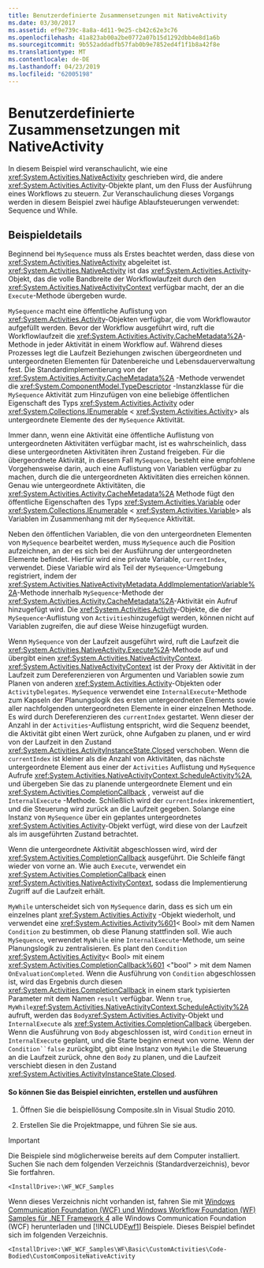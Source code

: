 ```yaml
---
title: Benutzerdefinierte Zusammensetzungen mit NativeActivity
ms.date: 03/30/2017
ms.assetid: ef9e739c-8a8a-4d11-9e25-cb42c62e3c76
ms.openlocfilehash: 41a823ab00a2be0772a07b15d1292dbb4e8d1a6b
ms.sourcegitcommit: 9b552addadfb57fab0b9e7852ed4f1f1b8a42f8e
ms.translationtype: MT
ms.contentlocale: de-DE
ms.lasthandoff: 04/23/2019
ms.locfileid: "62005198"
---
```

# <a name="custom-composite-using-native-activity"></a>Benutzerdefinierte Zusammensetzungen mit NativeActivity
In diesem Beispiel wird veranschaulicht, wie eine <xref:System.Activities.NativeActivity> geschrieben wird, die andere <xref:System.Activities.Activity>-Objekte plant, um den Fluss der Ausführung eines Workflows zu steuern. Zur Veranschaulichung dieses Vorgangs werden in diesem Beispiel zwei häufige Ablaufsteuerungen verwendet: Sequence und While.

## <a name="sample-details"></a>Beispieldetails
 Beginnend bei `MySequence` muss als Erstes beachtet werden, dass diese von <xref:System.Activities.NativeActivity> abgeleitet ist. <xref:System.Activities.NativeActivity> ist das <xref:System.Activities.Activity>-Objekt, das die volle Bandbreite der Workflowlaufzeit durch den <xref:System.Activities.NativeActivityContext> verfügbar macht, der an die `Execute`-Methode übergeben wurde.

 `MySequence` macht eine öffentliche Auflistung von <xref:System.Activities.Activity>-Objekten verfügbar, die vom Workflowautor aufgefüllt werden. Bevor der Workflow ausgeführt wird, ruft die Workflowlaufzeit die <xref:System.Activities.Activity.CacheMetadata%2A>-Methode in jeder Aktivität in einem Workflow auf. Während dieses Prozesses legt die Laufzeit Beziehungen zwischen übergeordneten und untergeordneten Elementen für Datenbereiche und Lebensdauerverwaltung fest. Die Standardimplementierung von der <xref:System.Activities.Activity.CacheMetadata%2A> -Methode verwendet die <xref:System.ComponentModel.TypeDescriptor> -Instanzklasse für die `MySequence` Aktivität zum Hinzufügen von eine beliebige öffentlichen Eigenschaft des Typs <xref:System.Activities.Activity> oder <xref:System.Collections.IEnumerable> \< <xref:System.Activities.Activity>> als untergeordnete Elemente des der `MySequence` Aktivität.

 Immer dann, wenn eine Aktivität eine öffentliche Auflistung von untergeordneten Aktivitäten verfügbar macht, ist es wahrscheinlich, dass diese untergeordneten Aktivitäten ihren Zustand freigeben. Für die übergeordnete Aktivität, in diesem Fall `MySequence`, besteht eine empfohlene Vorgehensweise darin, auch eine Auflistung von Variablen verfügbar zu machen, durch die die untergeordneten Aktivitäten dies erreichen können. Genau wie untergeordnete Aktivitäten, die <xref:System.Activities.Activity.CacheMetadata%2A> Methode fügt den öffentliche Eigenschaften des Typs <xref:System.Activities.Variable> oder <xref:System.Collections.IEnumerable> \< <xref:System.Activities.Variable>> als Variablen im Zusammenhang mit der `MySequence` Aktivität.

 Neben den öffentlichen Variablen, die von den untergeordneten Elementen von `MySequence` bearbeitet werden, muss `MySequence` auch die Position aufzeichnen, an der es sich bei der Ausführung der untergeordneten Elemente befindet. Hierfür wird eine private Variable, `currentIndex`, verwendet. Diese Variable wird als Teil der `MySequence`-Umgebung registriert, indem der <xref:System.Activities.NativeActivityMetadata.AddImplementationVariable%2A>-Methode innerhalb `MySequence`-Methode der <xref:System.Activities.Activity.CacheMetadata%2A>-Aktivität ein Aufruf hinzugefügt wird. Die <xref:System.Activities.Activity>-Objekte, die der `MySequence`-Auflistung von `Activities`hinzugefügt werden, können nicht auf Variablen zugreifen, die auf diese Weise hinzugefügt wurden.

 Wenn `MySequence` von der Laufzeit ausgeführt wird, ruft die Laufzeit die <xref:System.Activities.NativeActivity.Execute%2A>-Methode auf und übergibt einen <xref:System.Activities.NativeActivityContext>. <xref:System.Activities.NativeActivityContext> ist der Proxy der Aktivität in der Laufzeit zum Dereferenzieren von Argumenten und Variablen sowie zum Planen von anderen <xref:System.Activities.Activity>-Objekten oder `ActivityDelegates`. `MySequence` verwendet eine `InternalExecute`-Methode zum Kapseln der Planungslogik des ersten untergeordneten Elements sowie aller nachfolgenden untergeordneten Elemente in einer einzelnen Methode. Es wird durch Dereferenzieren des `currentIndex` gestartet. Wenn dieser der Anzahl in der `Activities`-Auflistung entspricht, wird die Sequenz beendet, die Aktivität gibt einen Wert zurück, ohne Aufgaben zu planen, und er wird von der Laufzeit in den Zustand <xref:System.Activities.ActivityInstanceState.Closed> verschoben. Wenn die `currentIndex` ist kleiner als die Anzahl von Aktivitäten, das nächste untergeordnete Element aus einer der `Activities` Auflistung und `MySequence` Aufrufe <xref:System.Activities.NativeActivityContext.ScheduleActivity%2A>, und übergeben Sie das zu planende untergeordnete Element und ein <xref:System.Activities.CompletionCallback> , verweist auf die `InternalExecute` -Methode. Schließlich wird der `currentIndex` inkrementiert, und die Steuerung wird zurück an die Laufzeit gegeben. Solange eine Instanz von `MySequence` über ein geplantes untergeordnetes <xref:System.Activities.Activity>-Objekt verfügt, wird diese von der Laufzeit als im ausgeführten Zustand betrachtet.

 Wenn die untergeordnete Aktivität abgeschlossen wird, wird der <xref:System.Activities.CompletionCallback> ausgeführt. Die Schleife fängt wieder von vorne an. Wie auch `Execute`, verwendet ein <xref:System.Activities.CompletionCallback> einen <xref:System.Activities.NativeActivityContext>, sodass die Implementierung Zugriff auf die Laufzeit erhält.

 `MyWhile` unterscheidet sich von `MySequence` darin, dass es sich um ein einzelnes plant <xref:System.Activities.Activity> -Objekt wiederholt, und verwendet eine <xref:System.Activities.Activity%601>< Bool\> mit dem Namen `Condition` zu bestimmen, ob diese Planung stattfinden soll. Wie auch `MySequence`, verwendet `MyWhile` eine `InternalExecute`-Methode, um seine Planungslogik zu zentralisieren. Es plant den `Condition` <xref:System.Activities.Activity>< Bool\> mit einem <xref:System.Activities.CompletionCallback%601> \<"bool" > mit dem Namen `OnEvaluationCompleted`. Wenn die Ausführung von `Condition` abgeschlossen ist, wird das Ergebnis durch diesen <xref:System.Activities.CompletionCallback> in einem stark typisierten Parameter mit dem Namen `result` verfügbar. Wenn `true`, `MyWhile`<xref:System.Activities.NativeActivityContext.ScheduleActivity%2A> aufruft, werden das `Body`<xref:System.Activities.Activity>-Objekt und `InternalExecute` als <xref:System.Activities.CompletionCallback> übergeben. Wenn die Ausführung von `Body` abgeschlossen ist, wird `Condition` erneut in `InternalExecute` geplant, und die Starte beginn erneut von vorne. Wenn der `Condition``false` zurückgibt, gibt eine Instanz von `MyWhile` die Steuerung an die Laufzeit zurück, ohne den `Body` zu planen, und die Laufzeit verschiebt diesen in den Zustand <xref:System.Activities.ActivityInstanceState.Closed>.

#### <a name="to-set-up-build-and-run-the-sample"></a>So können Sie das Beispiel einrichten, erstellen und ausführen

1. Öffnen Sie die beispiellösung Composite.sln in Visual Studio 2010.

2. Erstellen Sie die Projektmappe, und führen Sie sie aus.

> [!IMPORTANT]
>  Die Beispiele sind möglicherweise bereits auf dem Computer installiert. Suchen Sie nach dem folgenden Verzeichnis (Standardverzeichnis), bevor Sie fortfahren.  
>   
>  `<InstallDrive>:\WF_WCF_Samples`  
>   
>  Wenn dieses Verzeichnis nicht vorhanden ist, fahren Sie mit [Windows Communication Foundation (WCF) und Windows Workflow Foundation (WF) Samples für .NET Framework 4](https://go.microsoft.com/fwlink/?LinkId=150780) alle Windows Communication Foundation (WCF) herunterladen und [!INCLUDE[wf1](../../../../includes/wf1-md.md)] Beispiele. Dieses Beispiel befindet sich im folgenden Verzeichnis.  
>   
>  `<InstallDrive>:\WF_WCF_Samples\WF\Basic\CustomActivities\Code-Bodied\CustomCompositeNativeActivity`